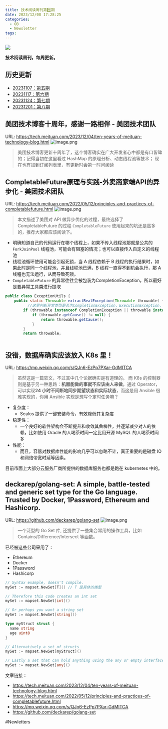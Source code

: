 ```yaml
---
title: 技术阅读周刊第9️⃣期
date: 2023/12/08 17:28:25
categories:
  - OB
  - Newsletter
tags:
---
```

![](https://s2.loli.net/2023/12/08/CXqYjtI7fBUlhma.png)


**技术阅读周刊，每周更新。**
<!--more-->
## 历史更新
- [20231107：第五期](https://crossoverjie.top/2023/11/10/ob/newsletter/Newsletter05-20231110/)
- [20231117：第六期](https://crossoverjie.top/2023/11/17/ob/newsletter/Newsletter06-20231117/)
- [20231124：第七期](https://crossoverjie.top/2023/11/24/ob/newsletter/Newsletter07-20231124/)
- [20231201：第八期](https://crossoverjie.top/2023/12/01/ob/newsletter/Newsletter08-20231201/)
<!--more-->

## 美团技术博客十周年，感谢一路相伴 - 美团技术团队
URL: https://tech.meituan.com/2023/12/04/ten-years-of-meituan-technology-blog.html
![image.png](https://s2.loli.net/2023/12/06/1z4f7UOyJ2HPpu6.png)
> 美团技术博客更新十周年了，这个博客确实在广大开发者心中都是有口皆碑的；记得当初在这里看过 HashMap 的原理分析、动态线程池等技术；
> 现在也有加到订阅列表里，有更新时会第一时间阅读

## CompletableFuture原理与实践-外卖商家端API的异步化 - 美团技术团队
URL: https://tech.meituan.com/2022/05/12/principles-and-practices-of-completablefuture.html
![image.png](https://s2.loli.net/2023/12/06/F42yeBdRsJOkon8.png)
> 本文描述了美团对 API 做异步优化的过程，最终选择了 CompletableFuture 的过程
> `CompletableFuture` 使用起来的坑还是蛮多的，推荐大家都应该阅读下。

- 明确知道自己的代码运行在哪个线程上，如果不传入线程池那就是公共的 `ForkJoinPool` 线程池，可能会有阻塞的情况；也可以直接传入自定义的线程池
- 线程池循环使用可能会引起死锁，当 A 线程依赖于 B 线程的执行结果时，如果此时是同一个线程池，并且线程池已满，B 线程一直得不到机会执行，那 A 线程也无法运行，从而导致死锁。
- `CompletableFuture` 的异常往往会被包装为CompletionException，所以最好是要异常工具类进行提取
```java
public class ExceptionUtils {
    public static Throwable extractRealException(Throwable throwable) {
          //这里判断异常类型是否为CompletionException、ExecutionException，如果是则进行提取，否则直接返回。
        if (throwable instanceof CompletionException || throwable instanceof ExecutionException) {
            if (throwable.getCause() != null) {
                return throwable.getCause();
            }
        }
        return throwable;
   
```

## 没错，数据库确实应该放入 K8s 里！
URL: https://mp.weixin.qq.com/s/QJn6-EzPp7PXar-GdMITCA
> 虽然这是一篇软文，不过其中几个论据确实是有道理的。
> 而 K8s 的控制器则是基于另一种思路：**机器能做的事就不应该由人来做**。通过 Operator，可以实现**24 小时不间断地同步期望状态和实际状态**，而这是用 Ansible 很难实现的，你用 Ansible 实现是想写个定时任务嘛？

- 复杂度：
	- Sealos 提供了一键安装命令，有效降低其复杂度
- 稳定性：
	- 一个良好的软件架构会不断提升和收敛其鲁棒性，并逐渐减少对人的依赖，比如使用 Oracle 的人喝茶时间一定比用开源 MySQL 的人喝茶时间多
- 性能：
	- 而且，容器对数据库性能的影响几乎可以忽略不计，真正重要的是磁盘 IO 和网络带宽时延等因素。

目前市面上大部分云服务厂商所提供的数据库服务也都是跑在  kubernetes 中的。

## deckarep/golang-set: A simple, battle-tested and generic set type for the Go language. Trusted by Docker, 1Password, Ethereum and Hashicorp.
URL: https://github.com/deckarep/golang-set
![image.png](https://s2.loli.net/2023/12/08/ru6dAXPx3G7WlL4.png)
> 一个泛型的 Go Set 库, 还提供了一些集合常用的操作工具，比如 Contains/Difference/Intersect 等函数。

已经被这些公司采用了：
- Ethereum
- Docker
- 1Password
- Hashicorp

```go
// Syntax example, doesn't compile.
mySet := mapset.NewSet[T]() // T 是具体的类型

// Therefore this code creates an int set
mySet := mapset.NewSet[int]()

// Or perhaps you want a string set
mySet := mapset.NewSet[string]()

type myStruct struct {
  name string
  age uint8
}

// Alternatively a set of structs
mySet := mapset.NewSet[myStruct]()

// Lastly a set that can hold anything using the any or empty interface keyword: interface{}. This is effectively removes type safety.
mySet := mapset.NewSet[any]()
```

文章链接：
-  https://tech.meituan.com/2023/12/04/ten-years-of-meituan-technology-blog.html
- https://tech.meituan.com/2022/05/12/principles-and-practices-of-completablefuture.html
- https://mp.weixin.qq.com/s/QJn6-EzPp7PXar-GdMITCA
- https://github.com/deckarep/golang-set

#Newletters 